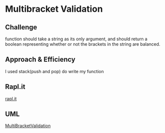 # Multibracket Validation

## Challenge
function should take a string as its only argument, and should return a boolean representing whether or not the brackets in the string are balanced. 

## Approach & Efficiency
I used stack(push and pop) do write my function

## Rapl.it
[rapl.it](https://repl.it/repls/ElegantJumboDevices#index.js)

## UML
[MultiBracketValidation](https://drive.google.com/file/d/1tkaeZc1XlMHHAIwZRSsG3cMLOlBtGltV/view?usp=sharing)


